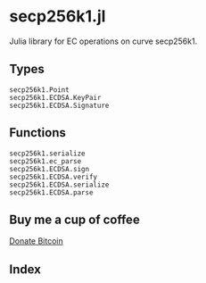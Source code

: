 # secp256k1.jl

Julia library for EC operations on curve secp256k1.

## Types

```@docs
secp256k1.Point
secp256k1.ECDSA.KeyPair
secp256k1.ECDSA.Signature
```

## Functions

```@docs
secp256k1.serialize
secp256k1.ec_parse
secp256k1.ECDSA.sign
secp256k1.ECDSA.verify
secp256k1.ECDSA.serialize
secp256k1.ECDSA.parse
```

## Buy me a cup of coffee

[Donate Bitcoin](bitcoin:34nvxratCQcQgtbwxMJfkmmxwrxtShTn67)

## Index

```@index
```
